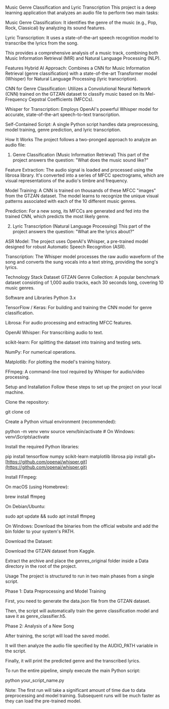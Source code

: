 Music Genre Classification and Lyric Transcription
This project is a deep learning application that analyzes an audio file to perform two main tasks:

Music Genre Classification: It identifies the genre of the music (e.g., Pop, Rock, Classical) by analyzing its sound features.

Lyric Transcription: It uses a state-of-the-art speech recognition model to transcribe the lyrics from the song.

This provides a comprehensive analysis of a music track, combining both Music Information Retrieval (MIR) and Natural Language Processing (NLP).

Features
Hybrid AI Approach: Combines a CNN for Music Information Retrieval (genre classification) with a state-of-the-art Transformer model (Whisper) for Natural Language Processing (lyric transcription).

CNN for Genre Classification: Utilizes a Convolutional Neural Network (CNN) trained on the GTZAN dataset to classify music based on its Mel-Frequency Cepstral Coefficients (MFCCs).

Whisper for Transcription: Employs OpenAI's powerful Whisper model for accurate, state-of-the-art speech-to-text transcription.

Self-Contained Script: A single Python script handles data preprocessing, model training, genre prediction, and lyric transcription.

How It Works
The project follows a two-pronged approach to analyze an audio file:

1. Genre Classification (Music Information Retrieval)
This part of the project answers the question: "What does the music sound like?"

Feature Extraction: The audio signal is loaded and processed using the librosa library. It's converted into a series of MFCC spectrograms, which are visual representations of the audio's timbre and frequency.

Model Training: A CNN is trained on thousands of these MFCC "images" from the GTZAN dataset. The model learns to recognize the unique visual patterns associated with each of the 10 different music genres.

Prediction: For a new song, its MFCCs are generated and fed into the trained CNN, which predicts the most likely genre.

2. Lyric Transcription (Natural Language Processing)
This part of the project answers the question: "What are the lyrics about?"

ASR Model: The project uses OpenAI's Whisper, a pre-trained model designed for robust Automatic Speech Recognition (ASR).

Transcription: The Whisper model processes the raw audio waveform of the song and converts the sung vocals into a text string, providing the song's lyrics.

Technology Stack
Dataset
GTZAN Genre Collection: A popular benchmark dataset consisting of 1,000 audio tracks, each 30 seconds long, covering 10 music genres.

Software and Libraries
Python 3.x

TensorFlow / Keras: For building and training the CNN model for genre classification.

Librosa: For audio processing and extracting MFCC features.

OpenAI Whisper: For transcribing audio to text.

scikit-learn: For splitting the dataset into training and testing sets.

NumPy: For numerical operations.

Matplotlib: For plotting the model's training history.

FFmpeg: A command-line tool required by Whisper for audio/video processing.

Setup and Installation
Follow these steps to set up the project on your local machine.

Clone the repository:

git clone <your-repository-url>
cd <your-repository-name>

Create a Python virtual environment (recommended):

python -m venv venv
source venv/bin/activate  # On Windows: venv\Scripts\activate

Install the required Python libraries:

pip install tensorflow numpy scikit-learn matplotlib librosa
pip install git+[https://github.com/openai/whisper.git](https://github.com/openai/whisper.git)

Install FFmpeg:

On macOS (using Homebrew):

brew install ffmpeg

On Debian/Ubuntu:

sudo apt update && sudo apt install ffmpeg

On Windows: Download the binaries from the official website and add the bin folder to your system's PATH.

Download the Dataset:

Download the GTZAN dataset from Kaggle.

Extract the archive and place the genres_original folder inside a Data directory in the root of the project.

Usage
The project is structured to run in two main phases from a single script.

Phase 1: Data Preprocessing and Model Training

First, you need to generate the data.json file from the GTZAN dataset.

Then, the script will automatically train the genre classification model and save it as genre_classifier.h5.

Phase 2: Analysis of a New Song

After training, the script will load the saved model.

It will then analyze the audio file specified by the AUDIO_PATH variable in the script.

Finally, it will print the predicted genre and the transcribed lyrics.

To run the entire pipeline, simply execute the main Python script:

python your_script_name.py

Note: The first run will take a significant amount of time due to data preprocessing and model training. Subsequent runs will be much faster as they can load the pre-trained model.
